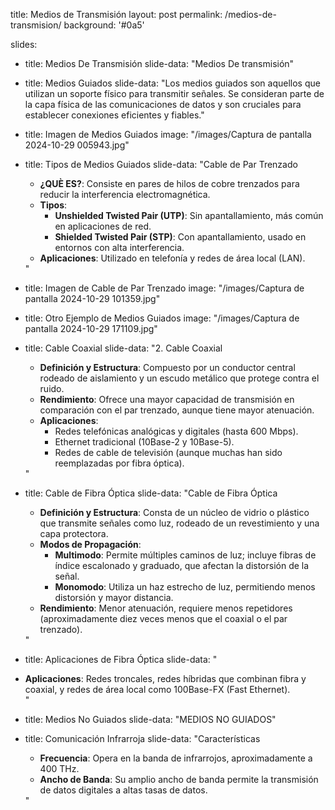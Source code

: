 title: Medios de Transmisión
layout: post
permalink: /medios-de-transmision/
background: '#0a5'

slides:
 - title: Medios De Transmisión
   slide-data: "Medios De transmisión"
   
 - title: Medios Guiados
   slide-data: "Los medios guiados son aquellos que utilizan un soporte físico para transmitir señales. Se consideran parte de la capa física de las comunicaciones de datos y son cruciales para establecer conexiones eficientes y fiables."
   
 - title: Imagen de Medios Guiados
   image: "/images/Captura de pantalla 2024-10-29 005943.jpg"

 - title: Tipos de Medios Guiados
   slide-data: "Cable de Par Trenzado <ul><li><strong>¿QUÈ ES?</strong>: Consiste en pares de hilos de cobre trenzados para reducir la interferencia electromagnética.</li><li><strong>Tipos</strong>:<ul><li><strong>Unshielded Twisted Pair (UTP)</strong>: Sin apantallamiento, más común en aplicaciones de red.</li><li><strong>Shielded Twisted Pair (STP)</strong>: Con apantallamiento, usado en entornos con alta interferencia.</li></ul></li><li><strong>Aplicaciones</strong>: Utilizado en telefonía y redes de área local (LAN).</li></ul>"

 - title: Imagen de Cable de Par Trenzado
   image: "/images/Captura de pantalla 2024-10-29 101359.jpg"

 - title: Otro Ejemplo de Medios Guiados
   image: "/images/Captura de pantalla 2024-10-29 171109.jpg"

 - title: Cable Coaxial
   slide-data: "2. Cable Coaxial <ul><li><strong>Definición y Estructura</strong>: Compuesto por un conductor central rodeado de aislamiento y un escudo metálico que protege contra el ruido.</li><li><strong>Rendimiento</strong>: Ofrece una mayor capacidad de transmisión en comparación con el par trenzado, aunque tiene mayor atenuación.</li><li><strong>Aplicaciones</strong>:<ul><li>Redes telefónicas analógicas y digitales (hasta 600 Mbps).</li><li>Ethernet tradicional (10Base-2 y 10Base-5).</li><li>Redes de cable de televisión (aunque muchas han sido reemplazadas por fibra óptica).</li></ul></li></ul>"

 - title: Cable de Fibra Óptica
   slide-data: "Cable de Fibra Óptica <ul><li><strong>Definición y Estructura</strong>: Consta de un núcleo de vidrio o plástico que transmite señales como luz, rodeado de un revestimiento y una capa protectora.</li><li><strong>Modos de Propagación</strong>:<ul><li><strong>Multimodo</strong>: Permite múltiples caminos de luz; incluye fibras de índice escalonado y graduado, que afectan la distorsión de la señal.</li><li><strong>Monomodo</strong>: Utiliza un haz estrecho de luz, permitiendo menos distorsión y mayor distancia.</li></ul></li><li><strong>Rendimiento</strong>: Menor atenuación, requiere menos repetidores (aproximadamente diez veces menos que el coaxial o el par trenzado).</li></ul>"

 - title: Aplicaciones de Fibra Óptica
   slide-data: "<li><strong>Aplicaciones</strong>: Redes troncales, redes híbridas que combinan fibra y coaxial, y redes de área local como 100Base-FX (Fast Ethernet).</li>"

 - title: Medios No Guiados
   slide-data: "MEDIOS NO GUIADOS"

 - title: Comunicación Infrarroja
   slide-data: "Características<ul><li><strong>Frecuencia</strong>: Opera en la banda de infrarrojos, aproximadamente a 400 THz.</li><li><strong>Ancho de Banda</strong>: Su amplio ancho de banda permite la transmisión de datos digitales a altas tasas de datos.</li></ul>"
